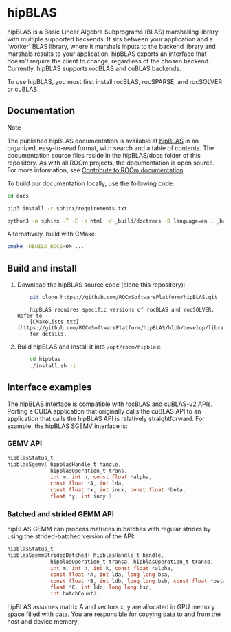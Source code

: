 # hipBLAS

hipBLAS is a Basic Linear Algebra Subprograms (BLAS) marshalling library with multiple supported
backends. It sits between your application and a 'worker' BLAS library, where it marshals inputs to the
backend library and marshals results to your application.  hipBLAS exports an interface that doesn't
require the client to change, regardless of the chosen backend. Currently, hipBLAS supports rocBLAS
and cuBLAS backends.

To use hipBLAS, you must first install rocBLAS, rocSPARSE, and rocSOLVER or cuBLAS.

## Documentation

> [!NOTE]
> The published hipBLAS documentation is available at [hipBLAS](https://rocm.docs.amd.com/projects/hipBLAS/en/latest/index.html) in an organized, easy-to-read format, with search and a table of contents. The documentation source files reside in the hipBLAS/docs folder of this repository. As with all ROCm projects, the documentation is open source. For more information, see [Contribute to ROCm documentation](https://rocm.docs.amd.com/en/latest/contribute/contributing.html).


To build our documentation locally, use the following code:

```bash
cd docs

pip3 install -r sphinx/requirements.txt

python3 -m sphinx -T -E -b html -d _build/doctrees -D language=en . _build/html
```

Alternatively, build with CMake:

```bash
cmake -DBUILD_DOCS=ON ...
```


## Build and install

1. Download the hipBLAS source code (clone this repository):

    ```bash
        git clone https://github.com/ROCmSoftwarePlatform/hipBLAS.git
    ```

    ```note
        hipBLAS requires specific versions of rocBLAS and rocSOLVER. Refer to
        [CMakeLists.txt](https://github.com/ROCmSoftwarePlatform/hipBLAS/blob/develop/library/CMakeLists.txt)
        for details.
    ```

2. Build hipBLAS and install it into `/opt/rocm/hipblas`:

    ```bash
        cd hipblas
        ./install.sh -i
    ```

## Interface examples

The hipBLAS interface is compatible with rocBLAS and cuBLAS-v2 APIs. Porting a CUDA application
that originally calls the cuBLAS API to an application that calls the hipBLAS API is relatively
straightforward. For example, the hipBLAS SGEMV interface is:

### GEMV API

```c
hipblasStatus_t
hipblasSgemv( hipblasHandle_t handle,
              hipblasOperation_t trans,
              int m, int n, const float *alpha,
              const float *A, int lda,
              const float *x, int incx, const float *beta,
              float *y, int incy );
```

### Batched and strided GEMM API

hipBLAS GEMM can process matrices in batches with regular strides by using the strided-batched
version of the API:

```c
hipblasStatus_t
hipblasSgemmStridedBatched( hipblasHandle_t handle,
              hipblasOperation_t transa, hipblasOperation_t transb,
              int m, int n, int k, const float *alpha,
              const float *A, int lda, long long bsa,
              const float *B, int ldb, long long bsb, const float *beta,
              float *C, int ldc, long long bsc,
              int batchCount);
```

hipBLAS assumes matrix A and vectors x, y are allocated in GPU memory space filled with data. You
are responsible for copying data to and from the host and device memory.
